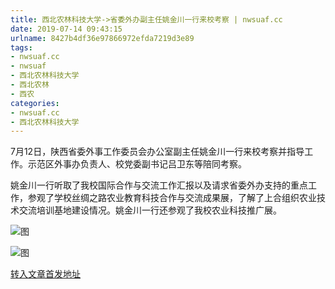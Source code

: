 ```yaml
---
title: 西北农林科技大学->省委外办副主任姚金川一行来校考察 | nwsuaf.cc
date: 2019-07-14 09:43:15
urlname: 8427b4df36e97866972efda7219d3e89
tags: 
- nwsuaf.cc
- nwsuaf
- 西北农林科技大学
- 西北农林
- 西农
categories:
- nwsuaf.cc
- 西北农林科技大学
---
```



7月12日，陕西省委外事工作委员会办公室副主任姚金川一行来校考察并指导工作。示范区外事办负责人、校党委副书记吕卫东等陪同考察。

姚金川一行听取了我校国际合作与交流工作汇报以及请求省委外办支持的重点工作，参观了学校丝绸之路农业教育科技合作与交流成果展，了解了上合组织农业技术交流培训基地建设情况。姚金川一行还参观了我校农业科技推广展。



![图](https://news.nwsuaf.edu.cn/images/content/2019-07/20190713105932247924.jpg)

![图](https://news.nwsuaf.edu.cn/images/content/2019-07/20190713105846637703.jpg)

[转入文章首发地址](https://news.nwsuaf.edu.cn/xnxw/90924.htm)